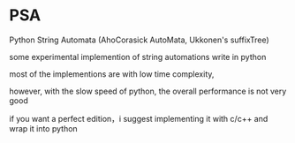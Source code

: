 PSA
===

Python String Automata
(AhoCorasick AutoMata, Ukkonen's suffixTree)

some experimental implemention of string automations write in python

most of the implementions are with low time complexity, 

however, with the slow speed of python, the overall performance is not very good

if you want a perfect edition，i suggest implementing it with c/c++ and wrap it into python

